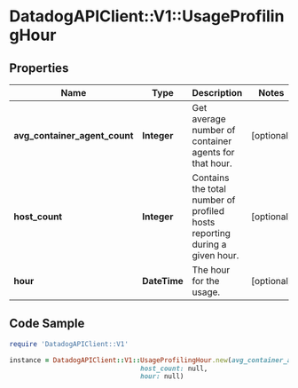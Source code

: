 # DatadogAPIClient::V1::UsageProfilingHour

## Properties

Name | Type | Description | Notes
------------ | ------------- | ------------- | -------------
**avg_container_agent_count** | **Integer** | Get average number of container agents for that hour. | [optional] 
**host_count** | **Integer** | Contains the total number of profiled hosts reporting during a given hour. | [optional] 
**hour** | **DateTime** | The hour for the usage. | [optional] 

## Code Sample

```ruby
require 'DatadogAPIClient::V1'

instance = DatadogAPIClient::V1::UsageProfilingHour.new(avg_container_agent_count: null,
                                 host_count: null,
                                 hour: null)
```


